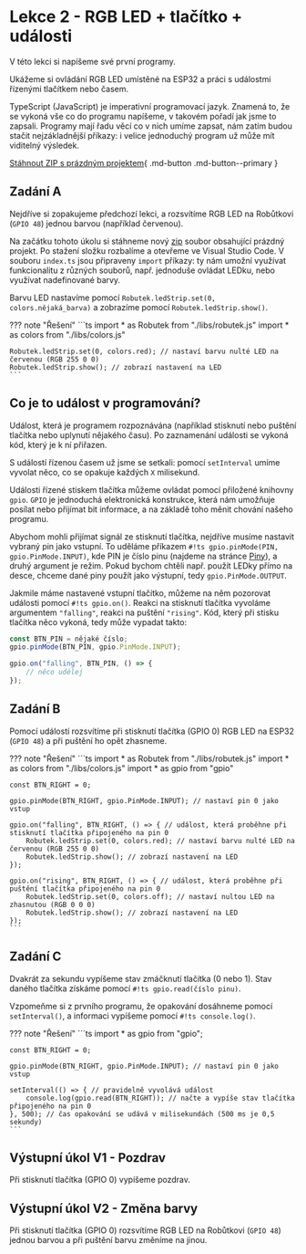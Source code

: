 # Lekce 2 - RGB LED + tlačítko + události

V této lekci si napíšeme své první programy. 

Ukážeme si ovládání RGB LED umístěné na ESP32 a práci s událostmi řízenými tlačítkem nebo časem.

TypeScript (JavaScript) je imperativní programovací jazyk. Znamená to, že se vykoná vše co do programu napíšeme,
v takovém pořadí jak jsme to zapsali. Programy mají řadu věcí co v nich umíme zapsat, nám zatím budou stačit
nejzákladnější příkazy: i velice jednoduchý program už může mít viditelný výsledek.

[Stáhnout ZIP s prázdným projektem](./blank_project.zip){ .md-button .md-button--primary }

## Zadání A

Nejdříve si zopakujeme předchozí lekci, a rozsvítíme RGB LED na Robůtkovi (`GPIO 48`) jednou barvou (například červenou).

Na začátku tohoto úkolu si stáhneme nový [zip](./blank_project.zip) soubor obsahující prázdný projekt. Po stažení složku rozbalíme a otevřeme ve Visual Studio Code. V souboru `index.ts` jsou připraveny `import` příkazy: ty nám umožní využívat funkcionalitu z různých souborů, např. jednoduše ovládat LEDku, nebo využívat nadefinované barvy.

Barvu LED nastavíme pomocí `Robutek.ledStrip.set(0, colors.nějaká_barva)` a zobrazíme pomocí `Robutek.ledStrip.show()`.

??? note "Řešení"
    ```ts
    import * as Robutek from "./libs/robutek.js"
    import * as colors from "./libs/colors.js"

    Robutek.ledStrip.set(0, colors.red); // nastaví barvu nulté LED na červenou (RGB 255 0 0)
    Robutek.ledStrip.show(); // zobrazí nastavení na LED
    ```

## Co je to událost v programování?

Událost, která je programem rozpoznávána (například stisknutí nebo puštění tlačítka nebo uplynutí nějakého času).
Po zaznamenání události se vykoná kód, který je k ní přiřazen.

S událostí řízenou časem už jsme se setkali: pomocí `setInterval` umíme vyvolat něco, co se opakuje každých `X` milisekund.

Události řízené stiskem tlačítka můžeme ovládat pomocí přiložené knihovny `gpio`.
`GPIO` je jednoduchá elektronická konstrukce, která nám umožňuje posílat nebo přijímat bit informace, a na základě toho měnit chování našeho programu.

Abychom mohli přijímat signál ze stisknutí tlačítka, nejdříve musíme nastavit vybraný pin jako vstupní. To uděláme příkazem `#!ts gpio.pinMode(PIN, gpio.PinMode.INPUT)`, kde PIN je číslo pinu (najdeme na stránce [Piny](../index.md#přehled-pinů)), a druhý argument je režim. Pokud bychom chtěli např. použít LEDky přímo na desce, chceme dané piny použít jako výstupní, tedy `gpio.PinMode.OUTPUT`.

Jakmile máme nastavené vstupní tlačítko, můžeme na něm pozorovat události pomocí `#!ts gpio.on()`. Reakci na stisknutí tlačítka vyvoláme argumentem `"falling"`, reakci na puštění `"rising"`. Kód, který při stisku tlačítka něco vykoná, tedy může vypadat takto:

```ts
const BTN_PIN = nějaké číslo;
gpio.pinMode(BTN_PIN, gpio.PinMode.INPUT); 

gpio.on("falling", BTN_PIN, () => {
    // něco udělej
});
```

## Zadání B

Pomocí událostí rozsvítíme při stisknutí tlačítka (GPIO 0) RGB LED na ESP32 (`GPIO 48`) a při puštění ho opět zhasneme.

??? note "Řešení"
    ```ts
    import * as Robutek from "./libs/robutek.js"
    import * as colors from "./libs/colors.js"
    import * as gpio from "gpio"

    const BTN_RIGHT = 0;

    gpio.pinMode(BTN_RIGHT, gpio.PinMode.INPUT); // nastaví pin 0 jako vstup

    gpio.on("falling", BTN_RIGHT, () => { // událost, která proběhne při stisknutí tlačítka připojeného na pin 0
        Robutek.ledStrip.set(0, colors.red); // nastaví barvu nulté LED na červenou (RGB 255 0 0)
        Robutek.ledStrip.show(); // zobrazí nastavení na LED
    });

    gpio.on("rising", BTN_RIGHT, () => { // událost, která proběhne při puštění tlačítka připojeného na pin 0
        Robutek.ledStrip.set(0, colors.off); // nastaví nultou LED na zhasnutou (RGB 0 0 0)
        Robutek.ledStrip.show(); // zobrazí nastavení na LED
    });
    ```

## Zadání C

Dvakrát za sekundu vypíšeme stav zmáčknutí tlačítka (0 nebo 1). Stav daného tlačítka získáme pomocí `#!ts gpio.read(číslo pinu)`.

Vzpomeňme si z prvního programu, že opakování dosáhneme pomocí `setInterval()`, a informaci vypíšeme pomocí `#!ts console.log()`.

??? note "Řešení"
    ```ts
    import * as gpio from "gpio";

    const BTN_RIGHT = 0;

    gpio.pinMode(BTN_RIGHT, gpio.PinMode.INPUT); // nastaví pin 0 jako vstup

    setInterval(() => { // pravidelně vyvolává událost
        console.log(gpio.read(BTN_RIGHT)); // načte a vypíše stav tlačítka připojeného na pin 0
    }, 500); // čas opakování se udává v milisekundách (500 ms je 0,5 sekundy)
    ```

## Výstupní úkol V1 - Pozdrav

Při stisknutí tlačítka (GPIO 0) vypíšeme pozdrav.

## Výstupní úkol V2 - Změna barvy

Při stisknutí tlačítka (GPIO 0) rozsvítíme RGB LED na Robůtkovi (`GPIO 48`) jednou barvou a při puštění barvu změníme na jinou.
